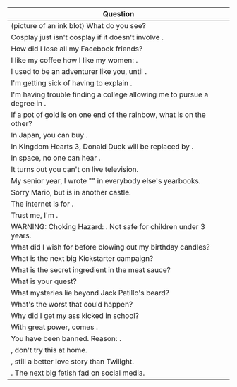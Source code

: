 Question |
--- |
(picture of an ink blot) What do you see? |
Cosplay just isn't cosplay if it doesn't involve <BLANK>. |
How did I lose all my Facebook friends? |
I like my coffee how I like my women: <BLANK>. |
I used to be an adventurer like you, until <BLANK>. |
I'm getting sick of having to explain <BLANK>. |
I'm having trouble finding a college allowing me to pursue a degree in <BLANK>. |
If a pot of gold is on one end of the rainbow, what is on the other? |
In Japan, you can buy <BLANK>. |
In Kingdom Hearts 3, Donald Duck will be replaced by <BLANK>. |
In space, no one can hear <BLANK>. |
It turns out you can't <BLANK> on live television. |
My senior year, I wrote "<BLANK>" in everybody else's yearbooks. |
Sorry Mario, but <BLANK> is in another castle. |
The internet is for <BLANK>. |
Trust me, I'm <BLANK>. |
WARNING: Choking Hazard: <BLANK>. Not safe for children under 3 years. |
What did I wish for before blowing out my birthday candles? |
What is the next big Kickstarter campaign? |
What is the secret ingredient in the meat sauce? |
What is your quest? |
What mysteries lie beyond Jack Patillo's beard? |
What's the worst that could happen? |
Why did I get my ass kicked in school? |
With great power, comes <BLANK>. |
You have been banned. Reason: <BLANK>. |
<BLANK>, don't try this at home. |
<BLANK>, still a better love story than Twilight. |
<BLANK>. The next big fetish fad on social media. |

